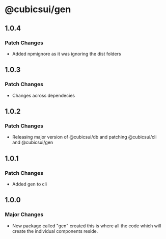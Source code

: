# @cubicsui/gen

## 1.0.4

### Patch Changes

- Added npmignore as it was ignoring the dist folders

## 1.0.3

### Patch Changes

- Changes across dependecies

## 1.0.2

### Patch Changes

- Releasing major version of @cubicsui/db and patching @cubicsui/cli and @cubicsui/gen

## 1.0.1

### Patch Changes

- Added gen to cli

## 1.0.0

### Major Changes

- New package called "gen" created this is where all the code which will create the individual components reside.
